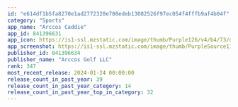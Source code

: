 ```yaml
---
id: "e614df1b5fa8270e1ad2772320e708edeb13082526f97ec054f4fffb9af4b04f"
category: "Sports"
app_name: "Arccos Caddie"
app_id: 841396631
app_icon: https://is1-ssl.mzstatic.com/image/thumb/Purple126/v4/b4/73/dd/b473dde4-509d-5e75-61f2-6c4648e2e30b/AppIcon-0-0-1x_U007emarketing-0-5-0-85-220-0.png/1024x1024bb.png
app_screenshot: https://is1-ssl.mzstatic.com/image/thumb/PurpleSource116/v4/e6/b6/c5/e6b6c571-4aca-154c-713b-bbd77f4ba929/f01542ff-e20a-47b7-80b8-b659cc667c66_AppleStore55-1.jpg/1242x2208bb.png
publisher_id: 841396634
publisher_name: "Arccos Golf LLC"
rank: 347
most_recent_release: 2024-01-24 00:00:00
release_count_in_past_year: 39
release_count_in_past_year_category: 14
release_count_in_past_year_top_in_category: 32
---
```

